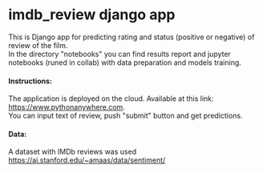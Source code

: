 # imdb_review django app
This is Django app for predicting rating and status (positive or negative) of review of the film.
<br>
In the directory "notebooks" you can find results report and jupyter notebooks (runed in collab) with data preparation and models training.
#### Instructions:
The application is deployed on the cloud. Available at this link: https://www.pythonanywhere.com.
<br>
You can input text of review, push "submit" button and get predictions.
#### Data:
A dataset with IMDb reviews was used https://ai.stanford.edu/~amaas/data/sentiment/
